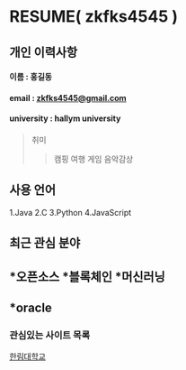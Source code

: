# RESUME( zkfks4545 )

## 개인 이력사항

#### 이름 : 홍길동
#### email : zkfks4545@gmail.com
#### university : hallym university

>취미
>>캠핑
>>여행
>>게임
>>음악감상

## 사용 언어
1.Java
2.C
3.Python
4.JavaScript

## 최근 관심 분야
*오픈소스
*블록체인
*머신러닝
--------------------
*oracle
--------------------
### 관심있는 사이트 목록
[한림대학교][hallym]




[goolge]: http://www.google.com
[naver]: http://www.naver.com
[hallym]: http://hallym.ac.kr
